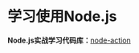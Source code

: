 # 学习使用Node.js

**Node.js实战学习代码库：**[node-action](https://github.com/GrPirate/myGains/tree/master/Learn-Node/node-action)